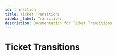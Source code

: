 ```yaml
---
id: transition
title: Ticket Transitions
sidebar_label: Transitions
description: Documentation for Ticket Transitions
---
```


# Ticket Transitions
